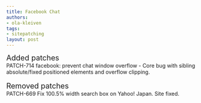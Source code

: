 ```yaml
---
title: Facebook Chat
authors:
- ola-kleiven
tags:
- sitepatching
layout: post
---
```

<span style="font-size: 140%">Added patches</span><br/>PATCH-714 facebook: prevent chat window overflow - Core bug with sibling absolute/fixed positioned elements and overflow clipping.<br/><br/><span style="font-size: 140%">Removed patches</span><br/>PATCH-669 Fix 100.5% width search box on Yahoo! Japan. Site fixed.
